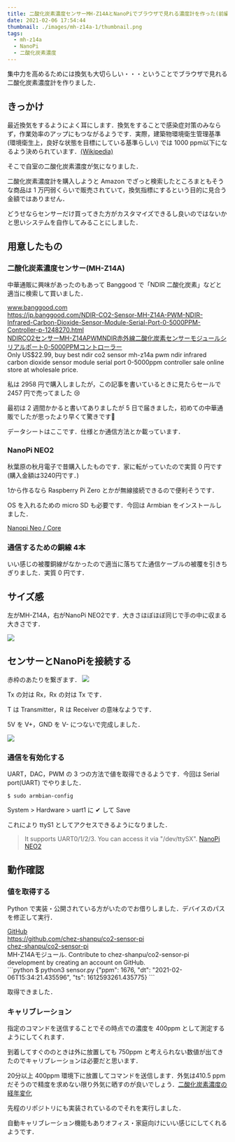 ```yaml
---
title: 二酸化炭素濃度センサーMH-Z14AとNanoPiでブラウザで見れる濃度計を作った(前編)
date: 2021-02-06 17:54:44
thumbnail: ./images/mh-z14a-1/thumbnail.png
tags:
  - mh-z14a
  - NanoPi
  - 二酸化炭素濃度
---
```


集中力を高めるためには換気も大切らしい・・・ということでブラウザで見れる二酸化炭素濃度計を作りました．

<!-- more -->

## きっかけ
最近換気をするようによく耳にします．換気をすることで感染症対策のみならず，作業効率のアップにもつながるようです．実際，建築物環境衛生管理基準(環境衛生上，良好な状態を目標にしている基準らしい) では 1000 ppm以下になるよう決められています．[(Wikipedia)](https://ja.wikipedia.org/wiki/%E5%BB%BA%E7%AF%89%E7%89%A9%E7%92%B0%E5%A2%83%E8%A1%9B%E7%94%9F%E7%AE%A1%E7%90%86%E5%9F%BA%E6%BA%96)

そこで自室の二酸化炭素濃度が気になりました．

二酸化炭素濃度計を購入しようと Amazon でざっと検索したところまともそうな商品は 1 万円弱くらいで販売されていて，換気指標にするという目的に見合う金額ではありません．

どうせならセンサーだけ買ってきた方がカスタマイズできるし良いのではないかと思いシステムを自作してみることにしました．

## 用意したもの

### 二酸化炭素濃度センサー(MH-Z14A)

中華通販に興味があったのもあって Banggood で「NDIR 二酸化炭素」などと適当に検索して買いました．

<div class="bcard-wrapper"><span class="bcard-header"><div class="bcard-site"><a href="https://jp.banggood.com/NDIR-CO2-Sensor-MH-Z14A-PWM-NDIR-Infrared-Carbon-Dioxide-Sensor-Module-Serial-Port-0-5000PPM-Controller-p-1248270.html" rel="nofollow" target="_blank">www.banggood.com</a></div><div class="bcard-url"><a href="https://jp.banggood.com/NDIR-CO2-Sensor-MH-Z14A-PWM-NDIR-Infrared-Carbon-Dioxide-Sensor-Module-Serial-Port-0-5000PPM-Controller-p-1248270.html" rel="nofollow" target="_blank">https://jp.banggood.com/NDIR-CO2-Sensor-MH-Z14A-PWM-NDIR-Infrared-Carbon-Dioxide-Sensor-Module-Serial-Port-0-5000PPM-Controller-p-1248270.html</a></div></span><span class="bcard-main"><div class="bcard-title"><a href="https://jp.banggood.com/NDIR-CO2-Sensor-MH-Z14A-PWM-NDIR-Infrared-Carbon-Dioxide-Sensor-Module-Serial-Port-0-5000PPM-Controller-p-1248270.html" rel="nofollow" target="_blank">NDIRCO2センサーMH-Z14APWMNDIR赤外線二酸化炭素センサーモジュールシリアルポート0-5000PPMコントローラー</a></div><div class="bcard-description">Only US$22.99, buy best ndir co2 sensor mh-z14a pwm ndir infrared carbon dioxide sensor module serial port 0-5000ppm controller sale online store at wholesale price.</div></span></div>

私は 2958 円で購入しましたが，この記事を書いているときに見たらセールで 2457 円で売ってました 😢

最初は 2 週間かかると書いてありましたが 5 日で届きました，初めての中華通販でしたが思ったより早くて驚きです💨

データシートはここです．仕様とか通信方法とか載っています．

[](https://www.winsen-sensor.com/d/files/MH-Z14A.pdf)


### NanoPi NEO2 

秋葉原の秋月電子で昔購入したものです．家に転がっていたので実質 0 円です(購入金額は3240円です．)

1から作るなら Raspberry Pi Zero とかが無線接続できるので便利そうです．

OS を入れるための micro SD も必要です．今回は Armbian をインストールしました．

[Nanopi Neo / Core](https://www.armbian.com/nanopi-neo/)

### 通信するための銅線 4本

いい感じの被覆銅線がなかったので適当に落ちてた通信ケーブルの被覆を引きちぎりました．実質 0 円です．

## サイズ感

左がMH-Z14A，右がNanoPi NEO2です．大きさほぼほぼ同じで手の中に収まる大きさです．

![](./images/mh-z14a-1/1.png)

## センサーとNanoPiを接続する

赤枠のあたりを繋ぎます．
![](./images/mh-z14a-1/2.png)

Tx の対は Rx，Rx の対は Tx です．

T は Transmitter，R は Receiver の意味なようです．

5V を V+，GND を V- につないで完成しました．

![](./images/mh-z14a-1/3.png)

### 通信を有効化する

UART，DAC，PWM の 3 つの方法で値を取得できるようです．今回は Serial port(UART) でやりました．

`$ sudo armbian-config`

System > Hardware > uart1 に ✔ して Save

これにより ttyS1 としてアクセスできるようになりました．

> It supports UART0/1/2/3. You can access it via "/dev/ttySX".
[NanoPi NEO2](http://wiki.friendlyarm.com/wiki/index.php/NanoPi_NEO2)

## 動作確認
### 値を取得する
Python で実装・公開されている方がいたのでお借りしました．デバイスのパスを修正して実行．


<div class="bcard-wrapper"><span class="bcard-header"><div class="bcard-site"><a href="https://github.com/chez-shanpu/co2-sensor-pi" rel="nofollow" target="_blank">GitHub</a></div><div class="bcard-url"><a href="https://github.com/chez-shanpu/co2-sensor-pi" rel="nofollow" target="_blank">https://github.com/chez-shanpu/co2-sensor-pi</a></div></span><span class="bcard-main"><div class="bcard-title"><a href="https://github.com/chez-shanpu/co2-sensor-pi" rel="nofollow" target="_blank">chez-shanpu/co2-sensor-pi</a></div><div class="bcard-description">MH-Z14Aモジュール. Contribute to chez-shanpu/co2-sensor-pi development by creating an account on GitHub.</div></span></div>
```python
$ python3 sensor.py
{"ppm": 1676, "dt": "2021-02-06T15:34:21.435596", "ts": 1612593261.435775}
```

取得できました．

### キャリブレーション

指定のコマンドを送信することでその時点での濃度を 400ppm として測定するようにしてくれます．

到着してすぐののときは外に放置しても 750ppm と考えられない数値が出てきたのでキャリブレーションは必要だと思います．

20分以上 400ppm 環境下に放置してコマンドを送信します．外気は410.5 ppm だそうので精度を求めない限り外気に晒すのが良いでしょう．[二酸化炭素濃度の経年変化](https://ds.data.jma.go.jp/ghg/kanshi/ghgp/co2_trend.html)

先程のリポジトリにも実装されているのでそれを実行しました．

自動キャリブレーション機能もありオフィス・家庭向けにいい感じにしてくれるようです．